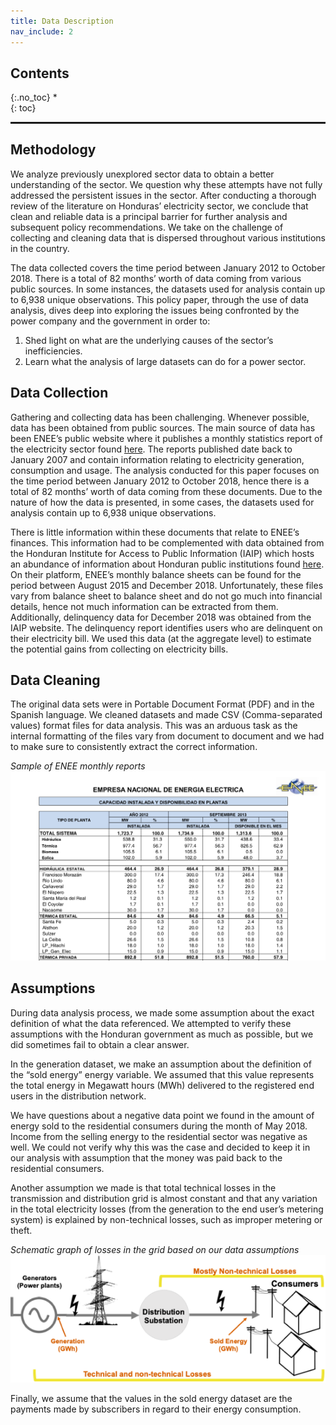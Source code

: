 ```yaml
---
title: Data Description
nav_include: 2
---
```


## Contents
{:.no_toc}
*  
{: toc}

<hr style="height:2pt">

## Methodology

We analyze previously unexplored sector data to obtain a better understanding of the sector. We question why these attempts have not fully addressed the persistent issues in the sector. After conducting a thorough review of
the literature on Honduras’ electricity sector, we conclude that clean and reliable data is a principal barrier for further analysis and subsequent policy recommendations. We take on the challenge of collecting and cleaning data that is dispersed throughout various institutions in the country.

The data collected covers the time period between January 2012 to October 2018. There is a total of 82 months’ worth of data coming from various public sources. In some instances, the datasets used for analysis contain up to 6,938 unique observations.
This policy paper, through the use of data analysis, dives deep into exploring the issues being confronted by the power company and the government in order to:

1. Shed light on what are the underlying causes of the sector’s inefficiencies.
2. Learn what the analysis of large datasets can do for a power sector.

## Data Collection

Gathering and collecting data has been challenging. Whenever possible, data has been obtained from public sources. The main source of data has been ENEE’s public website where it publishes a monthly statistics report of the electricity sector found 
[here](http://www.enee.hn/index.php/planificacionicono/182-boletines-estadisticos "ENEE Monthly Statistics"). The reports published date back to January 2007 and contain information relating to electricity generation, consumption and usage. The analysis conducted for this paper focuses on the time period between January 2012 to October 2018, hence there is a total of 82 months’ worth of data coming from these documents. Due to the nature of how the data is presented, in some cases, the datasets used for analysis contain up to 6,938 unique observations.

There is little information within these documents that relate to ENEE’s finances. This information had to be complemented with data obtained from the Honduran Institute for Access to Public Information (IAIP) which hosts an abundance of information about Honduran public institutions found [here](https://portalunico.iaip.gob.hn/ "IAIP Website"). On their platform, ENEE’s monthly balance sheets can be found for the period between August 2015 and December 2018. Unfortunately, these files vary from balance sheet to balance sheet and do not go much into financial details, hence not much information can be extracted from them. Additionally, delinquency data for December 2018 was obtained from the IAIP website. The delinquency report identifies users who are delinquent on their electricity bill. We used this data (at the aggregate level) to estimate the potential gains from collecting on electricity bills.

## Data Cleaning

The original data sets were in Portable Document Format (PDF) and in the Spanish language. We cleaned datasets and made CSV (Comma-separated values) format files for data analysis. This was an arduous task as the internal formatting of the files vary from document to document and we had to make sure to consistently extract the correct information.

*Sample of ENEE monthly reports*
![PNG](/images/sample_pdf.png "sample pdf from enee monthly reports")

## Assumptions

During data analysis process, we made some assumption about the exact definition of what the data referenced. We attempted to verify these assumptions with the Honduran government as much as possible, but we did sometimes fail to obtain a clear answer.

In the generation dataset, we make an assumption about the definition of the “sold energy” energy variable. We assumed that this value represents the total energy in Megawatt hours (MWh) delivered to the registered end users in the distribution network.

We have questions about a negative data point we found in the amount of energy sold to the residential consumers during the month of May 2018. Income from the selling energy to the residential sector was negative as well. We could not verify why this was the case and decided to keep it in our analysis with assumption that the money was paid back to the residential consumers.

Another assumption we made is that total technical losses in the transmission and distribution grid is almost constant and that any variation in the total electricity losses (from the generation to the end user’s metering system) is explained by non-technical losses, such as improper metering or theft.

*Schematic graph of losses in the grid based on our data assumptions*
![PNG](/images/losses_diagram.png "electricity losses diagram")

Finally, we assume that the values in the sold energy dataset are the payments made by subscribers in regard to their energy consumption.
